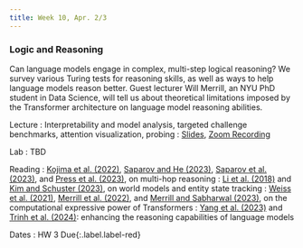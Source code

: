 ```yaml
---
title: Week 10, Apr. 2/3
---
```


### Logic and Reasoning

Can language models engage in complex, multi-step logical reasoning? We survey various Turing tests for reasoning skills, as well as ways to help language models reason better. Guest lecturer Will Merrill, an NYU PhD student in Data Science, will tell us about theoretical limitations imposed by the Transformer architecture on language model reasoning abilities.

Lecture
: Interpretability and model analysis, targeted challenge benchmarks, attention visualization, probing
: [Slides](https://drive.google.com/file/d/1Bhz1Yk4LbxNSgbUm0g0xFfcBzyAT2DW0/view?usp=drive_link), [Zoom Recording](https://nyu.zoom.us/rec/share/KHv6ASspyhyGReABX568lyK9oUJF8WzBBe3McBtY8eGiDIhtWA6jBjnzGngB_QP3.nqM6U7Fr-Mr0TQMv)

Lab
: TBD

Reading
: [Kojima et al. (2022)](https://arxiv.org/abs/2205.11916), [Saparov and He (2023)](https://arxiv.org/abs/2210.01240), [Saparov et al. (2023)](https://arxiv.org/abs/2305.15269), and [Press et al. (2023)](https://arxiv.org/abs/2210.03350), on multi-hop reasoning
: [Li et al. (2018)](https://arxiv.org/abs/2106.00737) and [Kim and Schuster (2023)](https://arxiv.org/abs/2305.02363), on world models and entity state tracking
: [Weiss et al. (2021)](https://arxiv.org/abs/2106.06981), [Merrill et al. (2022)](https://arxiv.org/abs/2106.16213), and [Merrill and Sabharwal (2023)](https://arxiv.org/abs/2310.07923), on the computational expressive power of Transformers
: [Yang et al. (2023)](https://arxiv.org/abs/2306.15626) and [Trinh et al. (2024)](https://www.nature.com/articles/s41586-023-06747-5): enhancing the reasoning capabilities of language models

Dates
: <span>HW 3 Due</span>{:.label.label-red}